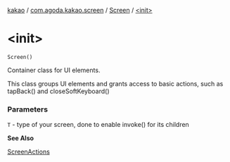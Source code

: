 [kakao](../../index.md) / [com.agoda.kakao.screen](../index.md) / [Screen](index.md) / [&lt;init&gt;](./-init-.md)

# &lt;init&gt;

`Screen()`

Container class for UI elements.

This class groups UI elements and grants access to basic actions,
such as tapBack() and closeSoftKeyboard()

### Parameters

`T` - type of your screen, done to enable invoke() for its children

**See Also**

[ScreenActions](../-screen-actions/index.md)

